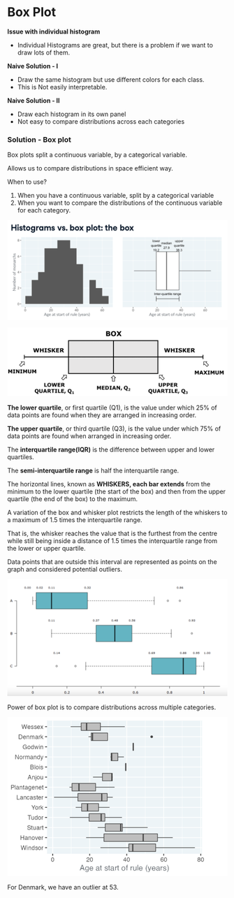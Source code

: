 # Box Plot

**Issue with individual histogram**

- Individual Histograms are great, but there is a problem if we want to draw lots of them.

**Naive Solution - I**

- Draw the same histogram but use different colors for each class.
- This is Not easily interpretable.

**Naive Solution - II**

- Draw each histogram in its own panel
- Not easy to compare distributions across each categories

### Solution - Box plot

Box plots split a continuous variable, by a categorical variable.

Allows us to compare distributions in space efficient way.

When to use? 

1. When you have a continuous variable, split by a categorical variable
2. When you want to compare the distributions of the continuous variable for each category.

![Screenshot 2023-03-08 at 7.05.48 AM.png](Box%20Plot%208d039219a39e4ba99ed2f16f4b5ec395/Screenshot_2023-03-08_at_7.05.48_AM.png)

![Screenshot 2023-03-08 at 7.21.11 AM.png](Box%20Plot%208d039219a39e4ba99ed2f16f4b5ec395/Screenshot_2023-03-08_at_7.21.11_AM.png)

**The lower quartile**, or first quartile (Q1), is the value under which 25% of data points are found when they are arranged in increasing order. 

**The upper quartile**, or third quartile (Q3), is the value under which 75% of data points are found when arranged in increasing order.

The **interquartile range(IQR)** is the difference between upper and lower quartiles. 

The **semi-interquartile range** is half the interquartile range.

The horizontal lines, known as **WHISKERS, each bar extends** from the minimum to the lower quartile (the start of the box) and then from the upper quartile (the end of the box) to the maximum.

A variation of the box and whisker plot restricts the length of the whiskers to a maximum of 1.5 times the interquartile range. 

That is, the whisker reaches the value that is the furthest from the centre while still being inside a distance of 1.5 times the interquartile range from the lower or upper quartile. 

Data points that are outside this interval are represented as points on the graph and considered potential outliers.

![Screenshot 2023-03-08 at 7.14.16 AM.png](Box%20Plot%208d039219a39e4ba99ed2f16f4b5ec395/Screenshot_2023-03-08_at_7.14.16_AM.png)

Power of box plot is to compare distributions across multiple categories.

![Screenshot 2023-03-08 at 7.23.52 AM.png](Box%20Plot%208d039219a39e4ba99ed2f16f4b5ec395/Screenshot_2023-03-08_at_7.23.52_AM.png)

For Denmark, we have an outlier at 53.